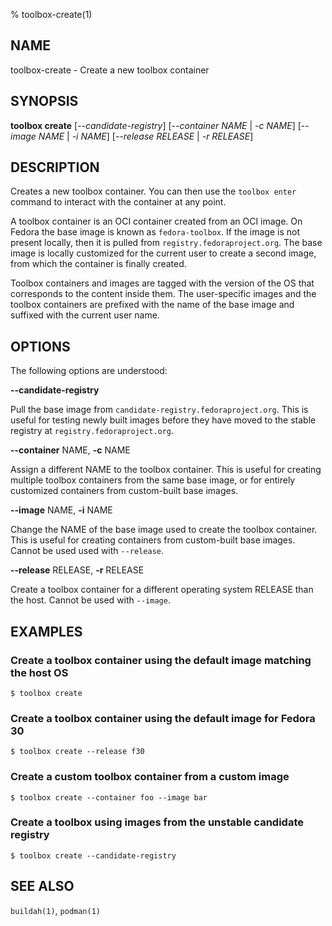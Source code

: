 % toolbox-create(1)

## NAME
toolbox\-create - Create a new toolbox container

## SYNOPSIS
**toolbox create** [*--candidate-registry*]
               [*--container NAME* | *-c NAME*]
               [*--image NAME* | *-i NAME*]
               [*--release RELEASE* | *-r RELEASE*]

## DESCRIPTION

Creates a new toolbox container. You can then use the `toolbox enter` command
to interact with the container at any point.

A toolbox container is an OCI container created from an OCI image. On Fedora
the base image is known as `fedora-toolbox`. If the image is not present
locally, then it is pulled from `registry.fedoraproject.org`. The base image is
locally customized for the current user to create a second image, from which
the container is finally created.

Toolbox containers and images are tagged with the version of the OS that
corresponds to the content inside them. The user-specific images and the
toolbox containers are prefixed with the name of the base image and suffixed
with the current user name.

## OPTIONS ##

The following options are understood:

**--candidate-registry**

Pull the base image from `candidate-registry.fedoraproject.org`. This is
useful for testing newly built images before they have moved to the stable
registry at `registry.fedoraproject.org`.

**--container** NAME, **-c** NAME

Assign a different NAME to the toolbox container. This is useful for creating
multiple toolbox containers from the same base image, or for entirely
customized containers from custom-built base images.

**--image** NAME, **-i** NAME

Change the NAME of the base image used to create the toolbox container. This
is useful for creating containers from custom-built base images. Cannot be used
used with `--release`.

**--release** RELEASE, **-r** RELEASE

Create a toolbox container for a different operating system RELEASE than the
host. Cannot be used with `--image`.

## EXAMPLES

### Create a toolbox container using the default image matching the host OS

```
$ toolbox create
```

### Create a toolbox container using the default image for Fedora 30

```
$ toolbox create --release f30
```

### Create a custom toolbox container from a custom image

```
$ toolbox create --container foo --image bar
```

### Create a toolbox using images from the unstable candidate registry

```
$ toolbox create --candidate-registry
```

## SEE ALSO

`buildah(1)`, `podman(1)`
